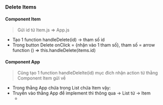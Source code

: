 
### Delete Items

#### Component Item
> Gửi id từ Item.js => App.js

- Tạo 1 function handleDelete(id) -> tham số id
- Trong button Delete onClick = {nhận vào 1 tham số}, tham số = arrow function () => this.handleDelete(items.id)

#### Component App
> Cũng tạo 1 function handleDelelte(id) mục đích nhận action từ thằng Component Item gửi về

- Trong thằng App chứa <List /> trong List chứa Item vậy:
 - Truyền vào thằng App để implement thì thông qua -> List từ -> Item
   - <List onClickDelete = {this.handleDelete} />


